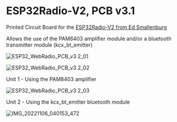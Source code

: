 # ESP32Radio-V2, PCB v3.1
Printed Circuit Board for the [ESP32Radio-V2 from Ed Smallenburg](https://github.com/Edzelf/ESP32Radio-V2)



Allows the use of the PAM8403 amplifier module and/or a bluetooth transmitter module (kcx_bt_emitter)   

![ESP32_WebRadio_PCB_v3 2_01](https://user-images.githubusercontent.com/14356332/200154388-d73d5ee6-fb64-46e0-a4de-ef9e7894c342.jpg)

![ESP32_WebRadio_PCB_v3 2_02](https://user-images.githubusercontent.com/14356332/200154434-14eb3337-b357-42a4-9562-9909f6c829ba.jpg)


Unit 1 - Using the PAM8403 amplifier

![ESP32_WebRadio_PCB_v3 2_03](https://user-images.githubusercontent.com/14356332/200154441-9933c375-fe29-425d-9619-b77ff17f3648.jpg)


Unit 2 - Using the kcx_bt_emitter bluetooth module

![IMG_20221106_040153_472](https://user-images.githubusercontent.com/14356332/200154453-ab6679a0-d180-4eff-9ae0-a9640cdbe652.jpg)
